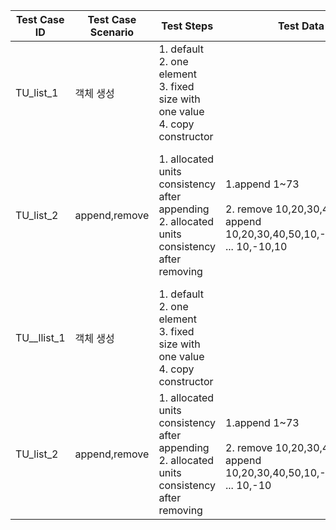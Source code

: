 | Test Case ID | Test Case Scenario | Test Steps                                                   | Test Data                                                    | Expected Results                                             | Actual Results | Pass/Fail     |
| ------------ | ------------------ | ------------------------------------------------------------ | ------------------------------------------------------------ | ------------------------------------------------------------ | -------------- | ------------- |
| TU_list_1    | 객체 생성          | 1. default<br />2. one element<br />3. fixed size with one value<br />4. copy constructor |                                                              |                                                              |                | P(2021.01.03) |
| TU_list_2    | append,remove      | 1.  allocated units consistency after appending<br />2. allocated units consistency after removing | 1.append 1~73<br /><br />2. remove 10,20,30,40,50 then append 10,20,30,40,50,10,-10,10,-10 ... 10,-10,10 | 1. \_allocated_elements :88<br />_nr_list_nodes==73<br />sum == 2701<br /><br />2. \_allocated_elements :100<br />_nr_list_nodes==84<br />sum == 2711<br /> |                | P(2021.01.17) |
| TU__llist_1  | 객체 생성          | 1. default<br />2. one element<br />3. fixed size with one value<br />4. copy constructor |                                                              |                                                              |                | P(2021.01.10) |
| TU_list_2    | append,remove      | 1.  allocated units consistency after appending<br />2. allocated units consistency after removing | 1.append 1~73<br /><br />2. remove 10,20,30,40,50 then append 10,20,30,40,50,10,-10,10,-10 ... 10,-10 | 1. _nr_llist_nodes == 73, sum2701, [0].prior == nullptr, [-1].prior == nullptr<br /><br />2. _nr_llist_nodes == 84, sum2711, [0].prior == nullptr, [-1].prior == nullptr<br /><br /> |                |               |

